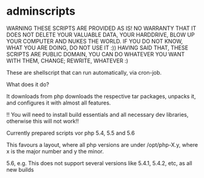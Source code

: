 # adminscripts

WARNING
THESE SCRIPTS ARE PROVIDED AS IS! NO WARRANTY THAT IT DOES NOT DELETE YOUR
VALUABLE DATA, YOUR HARDDRIVE, BLOW UP YOUR COMPUTER AND NUKES THE WORLD. 
IF YOU DO NOT KNOW, WHAT YOU ARE DOING, DO NOT USE IT :))
HAVING SAID THAT, THESE SCRIPTS ARE PUBLIC DOMAIN, YOU CAN DO WHATEVER YOU 
WANT WITH THEM, CHANGE; REWRITE, WHATEVER :)

These are shellscript that can run automatically, via cron-job.

What does it do?

It downloads from php downloads the respective tar packages, unpacks it, and 
configures it with almost all features. 

!! You will need to install build essentials and all necessary dev libraries,
otherwise this will not work!!

Currently prepared scripts vor php 5.4, 5.5 and 5.6

This favours a layout, where all php versions are under /opt/php-X.y, where
x is the major number and y the minor. 

5.6, e.g. This does not support several versions like 5.4.1, 5.4.2, etc, 
as all new builds 

